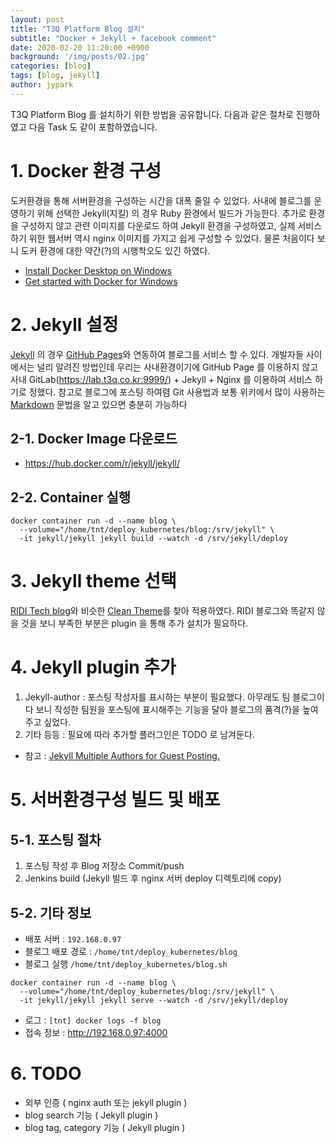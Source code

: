 ```yaml
---
layout: post
title: "T3Q Platform Blog 설치"
subtitle: "Docker + Jekyll + facebook comment"
date: 2020-02-20 11:20:00 +0900
background: '/img/posts/02.jpg'
categories: [blog]
tags: [blog, jekyll]
author: jypark
---
```


T3Q Platform Blog 를 설치하기 위한 방법을 공유합니다.  다음과 같은 절차로 진행하였고 다음 Task 도 같이 포함하였습니다.

# 1. Docker 환경 구성
도커환경을 통해 서버환경을 구성하는 시간을 대폭 줄일 수 있었다. 사내에 블로그를 운영하기 위해 선택한 Jekyll(지킬) 의 경우 Ruby 환경에서 빌드가 가능한다. 추가로 환경을 구성하지 않고 관련 이미지를 다운로드 하여 Jekyll 환경을 구성하였고, 실제 서비스 하기 위한 웹서버 역시 nginx 이미지를 가지고 쉽게 구성할 수 있었다. 물론 처음이다 보니 도커 환경에 대한 약간(?)의 시행착오도 있긴 하였다.
- [Install Docker Desktop on Windows](https://docs.docker.com/docker-for-windows/install/)
- [Get started with Docker for Windows](https://docs.docker.com/docker-for-windows/#getting-started-with-windows-containers)

# 2. Jekyll 설정
[Jekyll](https://jekyllrb-ko.github.io/) 의 경우 [GitHub Pages](https://pages.github.com/)와 연동하여 블로그를 서비스 할 수 있다. 개발자들 사이에서는 널리 알려진 방법인데 우리는 사내환경이기에 GitHub Page 를 이용하지 않고 사내 GitLab(https://lab.t3q.co.kr:9999/) + Jekyll + Nginx 를 이용하여 서비스 하기로 정했다. 참고로 블로그에 포스팅 하여렴 Git 사용법과 보통 위키에서 많이 사용하는 [Markdown](http://kirkstrobeck.github.io/whatismarkdown.com/) 문법을 알고 있으면 충분히 가능하다   

## 2-1. Docker Image 다운로드
- https://hub.docker.com/r/jekyll/jekyll/

## 2-2. Container 실행
```
docker container run -d --name blog \
  --volume="/home/tnt/deploy_kubernetes/blog:/srv/jekyll" \
  -it jekyll/jekyll jekyll build --watch -d /srv/jekyll/deploy
```

# 3. Jekyll theme 선택
[RIDI Tech blog](https://www.ridicorp.com/blog/)와 비슷한 [Clean Theme](https://github.com/BlackrockDigital/startbootstrap-clean-blog-jekyll)를 찾아 적용하였다. RIDI 블로그와 똑같지 않을 것을 보니 부족한 부분은 plugin 을 통해 추가 설치가 필요하다.

# 4. Jekyll plugin 추가
1. Jekyll-author : 포스팅 작성자를 표시하는 부분이 필요했다. 아무래도 팀 블로그이다 보니 작성한 팀원을 포스팅에 표시해주는 기능을 달아 블로그의 품격(?)을 높여주고 싶었다. 
2. 기타 등등 : 필요에 따라 추가할 플러그인은 TODO 로 남겨둔다.  
- 참고 : [Jekyll Multiple Authors for Guest Posting.](https://blog.webjeda.com/author-box-jekyll/)

# 5. 서버환경구성 빌드 및 배포

## 5-1. 포스팅 절차
1. 포스팅 작성 후 Blog 저장소 Commit/push
2. Jenkins build (Jekyll 빌드 후 nginx 서버 deploy 디렉토리에 copy)
  
## 5-2. 기타 정보
- 배포 서버 : `192.168.0.97`
- 블로그 배포 경로 : `/home/tnt/deploy_kubernetes/blog`
- 블로그 실행 `/home/tnt/deploy_kubernetes/blog.sh` 
```
docker container run -d --name blog \
  --volume="/home/tnt/deploy_kubernetes/blog:/srv/jekyll" \
  -it jekyll/jekyll jekyll serve --watch -d /srv/jekyll/deploy
```
- 로그 : `[tnt] docker logs -f blog`
- 접속 정보 : http://192.168.0.97:4000


# 6. TODO
- 외부 인증 ( nginx auth 또는 jekyll plugin )
- blog search 기능 ( Jekyll plugin )
- blog tag, category 기능 ( Jekyll plugin )
